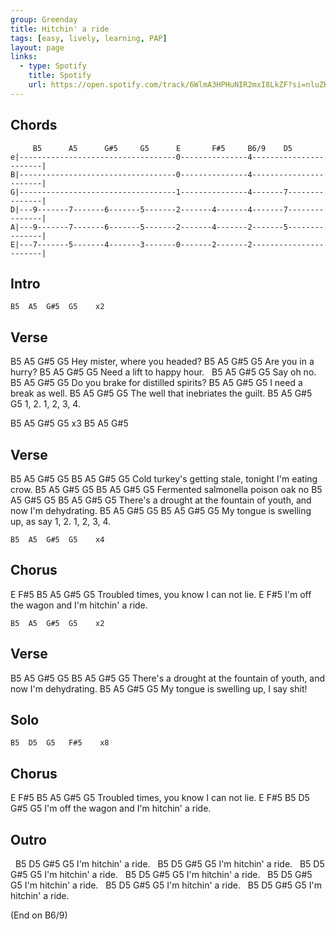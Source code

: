 ```yaml
---
group: Greenday
title: Hitchin' a ride
tags: [easy, lively, learning, PAP]
layout: page
links:
  - type: Spotify
    title: Spotify
    url: https://open.spotify.com/track/6WlmA3HPHuNIR2mxI8LkZF?si=nluZKae3TVOuKEncxSgOwg
---
```


## Chords

```chordpro
     B5      A5      G#5     G5      E       F#5     B6/9    D5
e|-----------------------------------0---------------4-----------------------|
B|-----------------------------------0---------------4-----------------------|
G|-----------------------------------1---------------4-------7---------------|
D|---9-------7-------6-------5-------2-------4-------4-------7---------------|
A|---9-------7-------6-------5-------2-------4-------2-------5---------------|
E|---7-------5-------4-------3-------0-------2-------2-----------------------|
```

## Intro

```
B5  A5  G#5  G5    x2
```

## Verse

B5  A5      G#5       G5
Hey mister, where you headed?
B5      A5   G#5      G5
Are you in a hurry?
B5     A5      G#5   G5
Need a lift to happy hour.
&nbsp;   B5  A5  G#5  G5
Say oh no.
B5     A5        G#5       G5
Do you brake for distilled spirits?
B5       A5       G#5     G5
I need a break as well.
B5  A5        G#5  G5
The well that inebriates the guilt.
B5 A5 G#5   G5
1, 2. 1, 2, 3, 4.

B5  A5  G#5  G5    x3
B5  A5  G#5

## Verse

B5   A5       G#5     G5     B5          A5     G#5   G5
Cold turkey's getting stale, tonight I'm eating crow.
B5  A5    G#5   G5          B5  A5  G#5  G5
Fermented salmonella poison oak no
B5        A5             G#5         G5     B5          A5   G#5     G5
There's a drought at the fountain of youth, and now I'm dehydrating.
B5  A5       G#5      G5        B5  A5  G#5  G5
My tongue is swelling up, as say 1, 2. 1, 2, 3, 4.

```
B5  A5  G#5  G5    x4
```

## Chorus

E        F#5        B5     A5      G#5   G5
Troubled times, you know I can not lie.
E                         F#5
I'm off the wagon and I'm hitchin' a ride.

```
B5  A5  G#5  G5    x2
```

## Verse

B5        A5             G#5         G5     B5          A5   G#5     G5
There's a drought at the fountain of youth, and now I'm dehydrating.
B5  A5       G#5      G5
My tongue is swelling up, I say shit!

## Solo

```
B5  D5  G5   F#5    x8
```

## Chorus

E        F#5        B5     A5      G#5   G5
Troubled times, you know I can not lie.
E                         F#5         B5  D5  G#5  G5
I'm off the wagon and I'm hitchin' a ride.

## Outro

&nbsp;               B5  D5  G#5  G5
I'm hitchin' a ride.
&nbsp;               B5  D5  G#5  G5
I'm hitchin' a ride.
&nbsp;               B5  D5  G#5  G5
I'm hitchin' a ride.
&nbsp;               B5  D5  G#5  G5
I'm hitchin' a ride.
&nbsp;               B5  D5  G#5  G5
I'm hitchin' a ride.
&nbsp;               B5  D5  G#5  G5
I'm hitchin' a ride.
&nbsp;               B5  D5  G#5  G5
I'm hitchin' a ride.

(End on B6/9)
